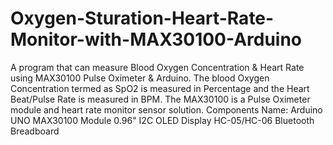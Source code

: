# Oxygen-Sturation-Heart-Rate-Monitor-with-MAX30100-Arduino
A program that can measure Blood Oxygen Concentration &amp; Heart Rate using MAX30100 Pulse Oximeter &amp; Arduino. The blood Oxygen Concentration termed as SpO2 is measured in Percentage and the Heart Beat/Pulse Rate is measured in BPM. The MAX30100 is a Pulse Oximeter module and heart rate monitor sensor solution.
Components Name:
  Arduino UNO
  MAX30100 Module
  0.96" I2C OLED Display
  HC-05/HC-06 Bluetooth
  Breadboard
